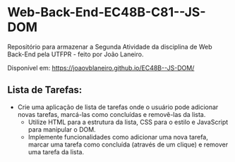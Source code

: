 # Web-Back-End-EC48B-C81--JS-DOM

Repositório para armazenar a Segunda Atividade da disciplina de Web Back-End pela UTFPR - feito por João Laneiro.

Disponível em: https://joaovblaneiro.github.io/EC48B--JS-DOM/


## Lista de Tarefas:
- Crie uma aplicação de lista de tarefas onde o usuário pode adicionar novas tarefas, marcá-las como concluídas e removê-las da lista. 
    * Utilize HTML para a estrutura da lista, CSS para o estilo e JavaScript para manipular o DOM. 
    * Implemente funcionalidades como adicionar uma nova tarefa, marcar uma tarefa como concluída (através de um clique) e remover uma tarefa da lista.
